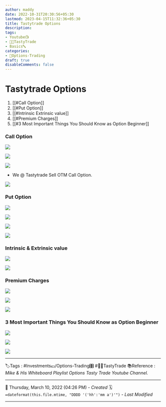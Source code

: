 ```yaml
---
author: maddy
date: 2022-10-31T20:30:56+05:30
lastmod: 2023-04-15T11:32:36+05:30
title: Tastytrade Options
description: 
tags:
- Youtube📺
- 🧔🍒TastyTrade 
- Basics🔤 
categories: 
- 🤹Options-Trading
draft: true
disableComments: false
---
```

# Tastytrade Options
1. [[#Call Option]]
2. [[#Put Option]]
3. [[#Intrinsic Extrinsic value]]
4. [[#Premium Charges]]
5. [[#3 Most Important Things You Should Know as Option Beginner]]

### Call Option

[![](https://i.imgur.com/4dErJ0j.png)](https://i.imgur.com/4dErJ0j.png)

[![](https://i.imgur.com/AIQvd9q.png)](https://i.imgur.com/AIQvd9q.png)

![](https://i.imgur.com/8BFYZOa.png)

- We @ Tastytrade Sell OTM Call Option.

![](https://i.imgur.com/FDIAThm.png)

### Put Option

![](https://i.imgur.com/IAXjQ3s.png)

![](https://i.imgur.com/xAYmPkJ.png)

![](https://i.imgur.com/7DqCUsK.png)

![](https://i.imgur.com/XBgr5CK.png)

### Intrinsic & Extrinsic value

![](https://i.imgur.com/FpwLx39.png)

![](https://i.imgur.com/OKty5ht.png)

### Premium Charges

![](https://i.imgur.com/frxFUFB.png)

![](https://i.imgur.com/y923VzB.png)

![](https://i.imgur.com/cJkD1tq.png)

### 3 Most Important Things You Should Know as Option Beginner

![](https://i.imgur.com/cgmtByz.png)

![](https://i.imgur.com/ifLGCyo.png)

![](https://i.imgur.com/Z2p9P9H.png)








---
🏷️Tags : #Investments💷/Options-Trading🎛️ #🧔🍒TastyTrade 
📚Reference : *Mike & His Whiteboard Playlist Options  Tasty Trade Youtube Channel.*

---
📅   Thursday, March 10, 2022  (04:26 PM) - *Created*
🗓️ `=dateformat(this.file.mtime, "DDDD '('hh':'mm a')'")` - *Last Modified* 

---

